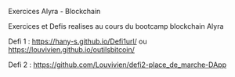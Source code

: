 Exercices Alyra - Blockchain

Exercices et Defis realises au cours du bootcamp blockchain Alyra 


Defi 1 : https://hany-s.github.io/Defi1url/ ou https://louvivien.github.io/outilsbitcoin/


Defi 2 : https://github.com/Louvivien/defi2-place_de_marche-DApp

